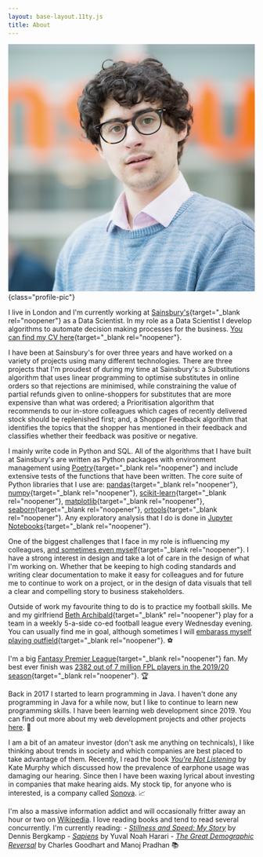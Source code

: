 ```yaml
---
layout: base-layout.11ty.js
title: About
---
```


![Photo of Michael Gomes Vieira](/assets/images/profile_pic.jpeg){class="profile-pic"}

I live in London and I'm currently working at [Sainsbury's](https://about.sainsburys.co.uk/){target="_blank rel="noopener"} as a Data Scientist. In my role as a Data Scientist I develop algorithms to automate decision making processes for the business. [You can find my CV here](/assets/cv/beth_archibald_cv.pdf){target="_blank rel="noopener"}.

I have been at Sainsbury's for over three years and have worked on a variety of projects using many different technologies. There are three projects that I'm proudest of during my time at Sainsbury's: a Substitutions algorithm that uses linear programming to optimise substitutes in online orders so that rejections are minimised, while constraining the value of partial refunds given to online-shoppers for substitutes that are more expensive than what was ordered; a Prioritisation algorithm that recommends to our in-store colleagues which cages of recently delivered stock should be replenished first; and, a Shopper Feedback algorithm that identifies the topics that the shopper has mentioned in their feedback and classifies whether their feedback was positive or negative. 

I mainly write code in Python and SQL. All of the algorithms that I have built at Sainsbury's are written as Python packages with environment management using [Poetry](https://python-poetry.org/){target="_blank rel="noopener"} and include extensive tests of the functions that have been written. The core suite of Python libraries that I use are: [pandas](https://pandas.pydata.org/){target="_blank rel="noopener"}, [numpy](https://numpy.org/){target="_blank rel="noopener"}, [scikit-learn](https://scikit-learn.org/stable/index.html){target="_blank rel="noopener"}, [matplotlib](https://matplotlib.org/){target="_blank rel="noopener"}, [seaborn](https://seaborn.pydata.org/){target="_blank rel="noopener"}, [ortools](https://developers.google.com/optimization/install/python/){target="_blank rel="noopener"}. Any exploratory analysis that I do is done in [Jupyter Notebooks](https://jupyter.org/){target="_blank rel="noopener"}. 

One of the biggest challenges that I face in my role is influencing my colleagues, [and sometimes even myself](/assets/images/xkcd_bad_dev.png){target="_blank rel="noopener"}. I have a strong interest in design and take a lot of care in the design of what I'm working on. Whether that be keeping to high coding standards and writing clear documentation to make it easy for colleagues and for future me to continue to work on a project, or in the design of data visuals that tell a clear and compelling story to business stakeholders. 

Outside of work my favourite thing to do is to practice my football skills. Me and my girlfriend [Beth Archibald](https://betharchibald.co.uk/){target="_blank" rel="noopener"} play for a team in a weekly 5-a-side co-ed football league every Wednesday evening. You can usually find me in goal, although sometimes I will [embarass myself playing outfield](/assets/images/david_dunn_rabona.gif){target="_blank rel="noopener"}. ⚽️

I'm a big [Fantasy Premier League](https://fantasy.premierleague.com/){target="_blank rel="noopener"} fan. My best ever finish was [2382 out of 7 million FPL players in the 2019/20 season](https://fantasy.premierleague.com/entry/781911/history){target="_blank rel="noopener"}. 🏆 

Back in 2017 I started to learn programming in Java. I haven't done any programming in Java for a while now, but I like to continue to learn new programming skills. I have been learning web development since 2019. You can find out more about my web development projects and other projects [here](/projects/). 💾

I am a bit of an amateur investor (don't ask me anything on technicals), I like thinking about trends in society and which companies are best placed to take advantage of them. Recently, I read the book [*You're Not Listening*](https://www.amazon.co.uk/gp/product/B07RV26LR1/) by Kate Murphy which discussed how the prevalence of earphone usage was damaging our hearing. Since then I have been waxing lyrical about investing in companies that make hearing aids. My stock tip, for anyone who is interested, is a company called [Sonova](https://www.sonova.com/en). 📈

I'm also a massive information addict and will occasionally fritter away an hour or two on [Wikipedia](https://en.wikipedia.org/wiki/Main_Page). I love reading books and tend to read several concurrently. I'm currently reading: 
    - [*Stillness and Speed: My Story*](https://www.amazon.co.uk/Stillness-Speed-Story-Dennis-Bergkamp/dp/1471129535/) by Dennis Bergkamp
    - [*Sapiens*](https://www.amazon.co.uk/Sapiens-Humankind-Yuval-Noah-Harari/dp/0099590085/) by Yuval Noah Harari
    - [*The Great Demographic Reversal*](https://www.amazon.co.uk/gp/product/3030426564/) by Charles Goodhart and Manoj Pradhan 📚

